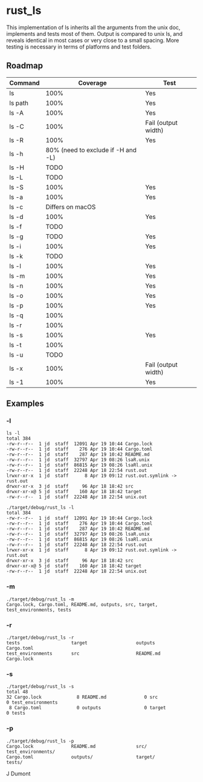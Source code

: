 # rust_ls 
This implementation of ls inherits all the arguments from the unix doc, implements and tests most of them. Output is compared to unix ls, and reveals identical in most cases or very close to a small spacing. More testing is necessary in terms of platforms and test folders.


## Roadmap
| Command   | Coverage                             | Test |
|-----------|--------------------------------------|------|
| ls        | 100%                                 | Yes  |
| ls path   | 100%                                 | Yes  |
| ls -A     | 100%                                 | Yes  |
| ls -C     | 100%                                 | Fail (output width)  |
| ls -R     | 100%                                 | Yes  |
| ls -h     | 80% (need to exclude if -H and -L)  |      |
| ls -H     | TODO                                 |      |
| ls -L     | TODO                                 |      |
| ls -S     | 100%                                 | Yes  |
| ls -a     | 100%                                 | Yes  |
| ls -c     | Differs on macOS                     |      |
| ls -d     | 100%                                 |  Yes    |
| ls -f     | TODO                                 |      |
| ls -g     | TODO                                 |  Yes    |
| ls -i     | 100%                                 | Yes  |
| ls -k     | TODO                                 |      |
| ls -l     | 100%                                 | Yes  |
| ls -m     | 100%                                 | Yes  |
| ls -n     | 100%                                 | Yes  |
| ls -o     | 100%                                 |   Yes   |
| ls -p     | 100%                                 |    Yes  |
| ls -q     | 100%                                 |      |
| ls -r     | 100%                                 |      |
| ls -s     | 100%                                 |   Yes   |
| ls -t     | 100%                                 |      |
| ls -u     | TODO                                 |      |
| ls -x     | 100%                                 |   Fail (output width)   |
| ls -1     | 100%                                 |  Yes    |

## Examples
### -l
```
ls -l                                             
total 384
-rw-r--r--  1 jd  staff  12091 Apr 19 10:44 Cargo.lock
-rw-r--r--  1 jd  staff    276 Apr 19 10:44 Cargo.toml
-rw-r--r--  1 jd  staff    287 Apr 19 10:42 README.md
-rw-r--r--  1 jd  staff  32797 Apr 19 08:26 lsaR.unix
-rw-r--r--  1 jd  staff  86815 Apr 19 08:26 lsaRl.unix
-rw-r--r--  1 jd  staff  22248 Apr 18 22:54 rust.out
lrwxr-xr-x  1 jd  staff      8 Apr 19 09:12 rust.out.symlink -> rust.out
drwxr-xr-x  3 jd  staff     96 Apr 18 18:42 src
drwxr-xr-x@ 5 jd  staff    160 Apr 18 18:42 target
-rw-r--r--  1 jd  staff  22248 Apr 18 22:54 unix.out

./target/debug/rust_ls -l                                             
total 384
-rw-r--r--  1 jd  staff  12091 Apr 19 10:44 Cargo.lock
-rw-r--r--  1 jd  staff    276 Apr 19 10:44 Cargo.toml
-rw-r--r--  1 jd  staff    287 Apr 19 10:42 README.md
-rw-r--r--  1 jd  staff  32797 Apr 19 08:26 lsaR.unix
-rw-r--r--  1 jd  staff  86815 Apr 19 08:26 lsaRl.unix
-rw-r--r--  1 jd  staff  22248 Apr 18 22:54 rust.out
lrwxr-xr-x  1 jd  staff      8 Apr 19 09:12 rust.out.symlink -> rust.out
drwxr-xr-x  3 jd  staff     96 Apr 18 18:42 src
drwxr-xr-x@ 5 jd  staff    160 Apr 18 18:42 target
-rw-r--r--  1 jd  staff  22248 Apr 18 22:54 unix.out

```
### -m
```
./target/debug/rust_ls -m           
Cargo.lock, Cargo.toml, README.md, outputs, src, target, test_environments, tests
```

### -r
```
./target/debug/rust_ls -r 
tests                   target                  outputs                 Cargo.toml       
test_environments       src                     README.md               Cargo.lock
```
### -s
```
./target/debug/rust_ls -s
total 48
32 Cargo.lock             8 README.md              0 src                    0 test_environments     
 8 Cargo.toml             0 outputs                0 target                 0 tests
```


### -p
```
./target/debug/rust_ls -p
Cargo.lock              README.md               src/                    test_environments/
Cargo.toml              outputs/                target/                 tests/
```


J Dumont

